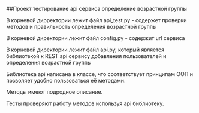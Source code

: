 ##Проект тестирование api сервиса определение возрастной группы

В корневой дирректории лежит файл api_test.py - содержет проверки методов и правильность определения возрастной группы

В корневой директории лежит файл  config.py - содержит url сервиса 

В корневой директории лежит файл api.py, который является библиотекой к REST api сервису добавления пользователей и определения возрастной группы

Библиотека api написана в классе, что соответствует принципам ООП и позволяет удобно пользоваться её методами.

Методы имеют подродное описание.

Тесты проверяют работу методов используя api библиотеку.
